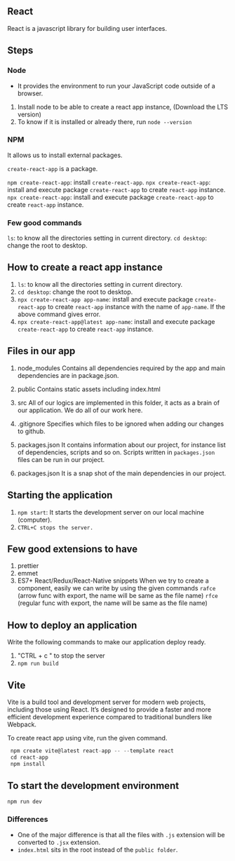 ## React

React is a javascript library for building user interfaces.

## Steps

### Node

- It provides the environment to run your JavaScript code outside of a browser.

1. Install node to be able to create a react app instance, (Download the LTS version)
2. To know if it is installed or already there, run `node --version`

### NPM

It allows us to install external packages.

`create-react-app` is a package.

`npm create-react-app`: install `create-react-app`.
`npx create-react-app`: install and execute package `create-react-app` to create `react-app` instance.
`npx create-react-app`: install and execute package `create-react-app` to create `react-app` instance.

### Few good commands

`ls`: to know all the directories setting in current directory.
`cd desktop`: change the root to desktop.

## How to create a react app instance

1. `ls`: to know all the directories setting in current directory.
2. `cd desktop`: change the root to desktop.
3. `npx create-react-app app-name`: install and execute package `create-react-app` to create `react-app` instance with the name of `app-name`.
   If the above command gives error.
4. `npx create-react-app@latest app-name`: install and execute package `create-react-app` to create `react-app` instance.

## Files in our app

1. node_modules
   Contains all dependencies required by the app and main dependencies are in package.json.

2. public
   Contains static assets including index.html

3. src
   All of our logics are implemented in this folder, it acts as a brain of our application.
   We do all of our work here.

4. .gitignore
   Specifies which files to be ignored when adding our changes to github.

5. packages.json
   It contains information about our project, for instance list of dependencies, scripts and so on.
   Scripts written in `packages.json` files can be run in our project.

6. packages.json
   It is a snap shot of the main dependencies in our project.

## Starting the application

1. `npm start`: It starts the development server on our local machine (computer).
2. `CTRL+C stops the server.`

## Few good extensions to have

1. prettier
2. emmet
3. ES7+ React/Redux/React-Native snippets
   When we try to create a component, easily we can write by using the given commands
   `rafce` (arrow func with export, the name will be same as the file name)
   `rfce` (regular func with export, the name will be same as the file name)

## How to deploy an application

Write the following commands to make our application deploy ready.

1. "CTRL + c " to stop the server
2. `npm run build`

## Vite

Vite is a build tool and development server for modern web projects, including those using React. It’s designed to provide a faster and more efficient development experience compared to traditional bundlers like Webpack.

To create react app using vite, run the given command.

```js
 npm create vite@latest react-app -- --template react
 cd react-app
 npm install

```

## To start the development environment

```script
npm run dev
```

### Differences

- One of the major difference is that all the files with `.js` extension will be converted to `.jsx` extension.
- `index.html` sits in the root instead of the `public folder`.
